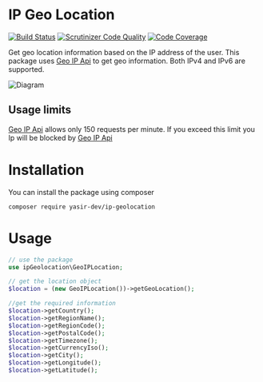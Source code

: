 # IP Geo Location

[![Build Status](https://travis-ci.com/Yasir-dev/ip-geolocation.svg?branch=master)](https://travis-ci.com/Yasir-dev/ip-geolocation) [![Scrutinizer Code Quality](https://scrutinizer-ci.com/g/Yasir-dev/ip-geolocation/badges/quality-score.png?b=master)](https://scrutinizer-ci.com/g/Yasir-dev/ip-geolocation/?branch=master) [![Code Coverage](https://scrutinizer-ci.com/g/Yasir-dev/ip-geolocation/badges/coverage.png?b=master)](https://scrutinizer-ci.com/g/Yasir-dev/ip-geolocation/?branch=master)

Get geo location information based on the IP address of the user. This package uses [Geo IP Api](http://ip-api.com/) to get geo information. Both IPv4 and IPv6 are supported.

![Diagram](https://github.com/Yasir-dev/ip-geolocation/blob/master/geo_ip_diagram.jpg)

## Usage limits

[Geo IP Api](http://ip-api.com/) allows only 150 requests per minute. If you exceed this limit you Ip will be blocked by [Geo IP Api](http://ip-api.com/)

# Installation

You can install the package using composer

```
composer require yasir-dev/ip-geolocation
```

# Usage

```php
// use the package
use ipGeolocation\GeoIPLocation;

// get the location object
$location = (new GeoIPLocation())->getGeoLocation();

//get the required information
$location->getCountry();
$location->getRegionName();
$location->getRegionCode();
$location->getPostalCode();
$location->getTimezone();
$location->getCurrencyIso();
$location->getCity();
$location->getLongitude();
$location->getLatitude();

```

